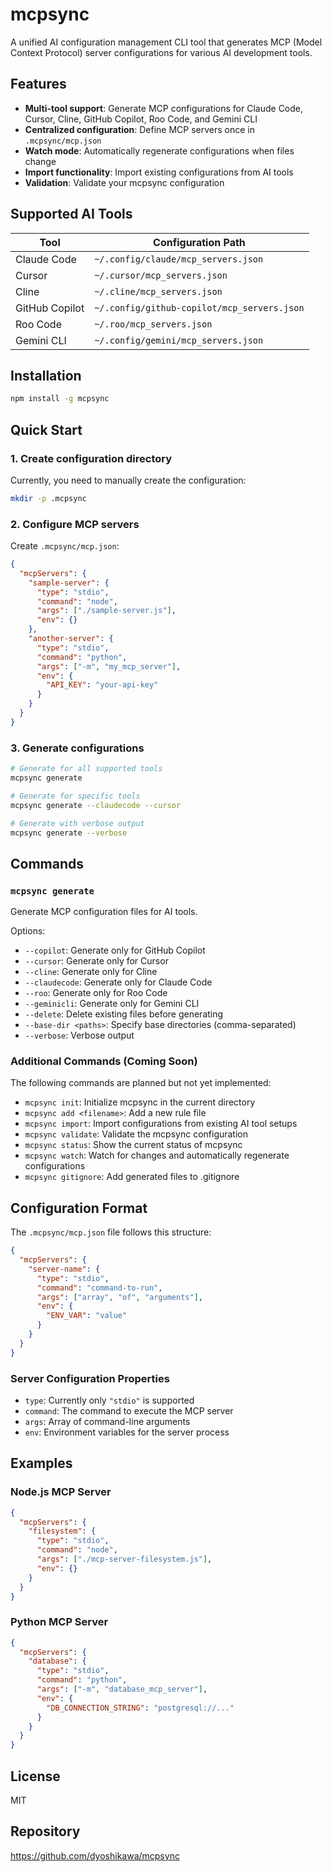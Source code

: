 # mcpsync

A unified AI configuration management CLI tool that generates MCP (Model Context Protocol) server configurations for various AI development tools.

## Features

- **Multi-tool support**: Generate MCP configurations for Claude Code, Cursor, Cline, GitHub Copilot, Roo Code, and Gemini CLI
- **Centralized configuration**: Define MCP servers once in `.mcpsync/mcp.json`
- **Watch mode**: Automatically regenerate configurations when files change
- **Import functionality**: Import existing configurations from AI tools
- **Validation**: Validate your mcpsync configuration

## Supported AI Tools

| Tool | Configuration Path |
|------|-------------------|
| Claude Code | `~/.config/claude/mcp_servers.json` |
| Cursor | `~/.cursor/mcp_servers.json` |
| Cline | `~/.cline/mcp_servers.json` |
| GitHub Copilot | `~/.config/github-copilot/mcp_servers.json` |
| Roo Code | `~/.roo/mcp_servers.json` |
| Gemini CLI | `~/.config/gemini/mcp_servers.json` |

## Installation

```bash
npm install -g mcpsync
```

## Quick Start

### 1. Create configuration directory

Currently, you need to manually create the configuration:

```bash
mkdir -p .mcpsync
```

### 2. Configure MCP servers

Create `.mcpsync/mcp.json`:

```json
{
  "mcpServers": {
    "sample-server": {
      "type": "stdio",
      "command": "node",
      "args": ["./sample-server.js"],
      "env": {}
    },
    "another-server": {
      "type": "stdio", 
      "command": "python",
      "args": ["-m", "my_mcp_server"],
      "env": {
        "API_KEY": "your-api-key"
      }
    }
  }
}
```

### 3. Generate configurations

```bash
# Generate for all supported tools
mcpsync generate

# Generate for specific tools
mcpsync generate --claudecode --cursor

# Generate with verbose output
mcpsync generate --verbose
```

## Commands

### `mcpsync generate`
Generate MCP configuration files for AI tools.

Options:
- `--copilot`: Generate only for GitHub Copilot
- `--cursor`: Generate only for Cursor
- `--cline`: Generate only for Cline
- `--claudecode`: Generate only for Claude Code
- `--roo`: Generate only for Roo Code
- `--geminicli`: Generate only for Gemini CLI
- `--delete`: Delete existing files before generating
- `--base-dir <paths>`: Specify base directories (comma-separated)
- `--verbose`: Verbose output

### Additional Commands (Coming Soon)

The following commands are planned but not yet implemented:

- `mcpsync init`: Initialize mcpsync in the current directory
- `mcpsync add <filename>`: Add a new rule file
- `mcpsync import`: Import configurations from existing AI tool setups
- `mcpsync validate`: Validate the mcpsync configuration
- `mcpsync status`: Show the current status of mcpsync
- `mcpsync watch`: Watch for changes and automatically regenerate configurations
- `mcpsync gitignore`: Add generated files to .gitignore

## Configuration Format

The `.mcpsync/mcp.json` file follows this structure:

```json
{
  "mcpServers": {
    "server-name": {
      "type": "stdio",
      "command": "command-to-run",
      "args": ["array", "of", "arguments"],
      "env": {
        "ENV_VAR": "value"
      }
    }
  }
}
```

### Server Configuration Properties

- `type`: Currently only `"stdio"` is supported
- `command`: The command to execute the MCP server
- `args`: Array of command-line arguments
- `env`: Environment variables for the server process

## Examples

### Node.js MCP Server
```json
{
  "mcpServers": {
    "filesystem": {
      "type": "stdio",
      "command": "node",
      "args": ["./mcp-server-filesystem.js"],
      "env": {}
    }
  }
}
```

### Python MCP Server
```json
{
  "mcpServers": {
    "database": {
      "type": "stdio", 
      "command": "python",
      "args": ["-m", "database_mcp_server"],
      "env": {
        "DB_CONNECTION_STRING": "postgresql://..."
      }
    }
  }
}
```

## License

MIT

## Repository

https://github.com/dyoshikawa/mcpsync